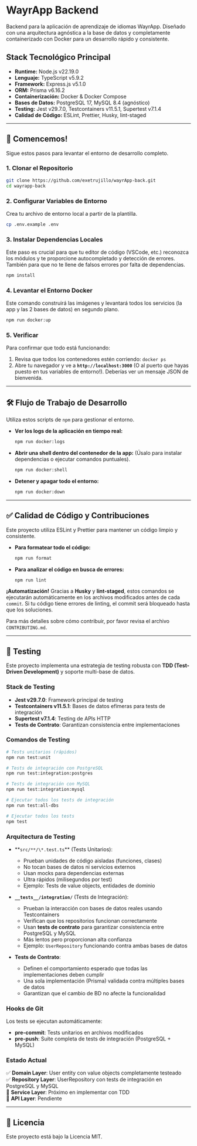 # WayrApp Backend

Backend para la aplicación de aprendizaje de idiomas WayrApp. Diseñado con una arquitectura agnóstica a la base de datos y completamente containerizado con Docker para un desarrollo rápido y consistente.

## Stack Tecnológico Principal

- **Runtime:** Node.js v22.19.0
- **Lenguaje:** TypeScript v5.9.2
- **Framework:** Express.js v5.1.0
- **ORM:** Prisma v6.16.2
- **Containerización:** Docker & Docker Compose
- **Bases de Datos:** PostgreSQL 17, MySQL 8.4 (agnóstico)
- **Testing:** Jest v29.7.0, Testcontainers v11.5.1, Supertest v7.1.4
- **Calidad de Código:** ESLint, Prettier, Husky, lint-staged

---

## 🚀 Comencemos!

Sigue estos pasos para levantar el entorno de desarrollo completo.

### 1. Clonar el Repositorio

```bash
git clone https://github.com/exetrujillo/wayrApp-back.git
cd wayrapp-back
```

### 2. Configurar Variables de Entorno

Crea tu archivo de entorno local a partir de la plantilla.

```bash
cp .env.example .env
```

### 3. Instalar Dependencias Locales

Este paso es crucial para que tu editor de código (VSCode, etc.) reconozca los módulos y te proporcione autocompletado y detección de errores. También para que no te llene de falsos errores por falta de dependencias.

```bash
npm install
```

### 4. Levantar el Entorno Docker

Este comando construirá las imágenes y levantará todos los servicios (la app y las 2 bases de datos) en segundo plano.

```bash
npm run docker:up
```

### 5. Verificar

Para confirmar que todo está funcionando:

1.  Revisa que todos los contenedores estén corriendo: `docker ps`
2.  Abre tu navegador y ve a **`http://localhost:3000`** (O al puerto que hayas puesto en tus variables de entorno!). Deberías ver un mensaje JSON de bienvenida.

---

## 🛠️ Flujo de Trabajo de Desarrollo

Utiliza estos scripts de `npm` para gestionar el entorno.

- **Ver los logs de la aplicación en tiempo real:**

  ```bash
  npm run docker:logs
  ```

- **Abrir una shell dentro del contenedor de la app:**
  (Úsalo para instalar dependencias o ejecutar comandos puntuales).

  ```bash
  npm run docker:shell
  ```

- **Detener y apagar todo el entorno:**
  ```bash
  npm run docker:down
  ```

---

## ✅ Calidad de Código y Contribuciones

Este proyecto utiliza ESLint y Prettier para mantener un código limpio y consistente.

- **Para formatear todo el código:**

  ```bash
  npm run format
  ```

- **Para analizar el código en busca de errores:**
  ```bash
  npm run lint
  ```

**¡Automatización!** Gracias a **Husky** y **lint-staged**, estos comandos se ejecutarán automáticamente en los archivos modificados antes de cada `commit`. Si tu código tiene errores de linting, el commit será bloqueado hasta que los soluciones.

Para más detalles sobre cómo contribuir, por favor revisa el archivo `CONTRIBUTING.md`.

---

## 🧪 Testing

Este proyecto implementa una estrategia de testing robusta con **TDD (Test-Driven Development)** y soporte multi-base de datos.

### Stack de Testing

- **Jest v29.7.0**: Framework principal de testing
- **Testcontainers v11.5.1**: Bases de datos efímeras para tests de integración
- **Supertest v7.1.4**: Testing de APIs HTTP
- **Tests de Contrato**: Garantizan consistencia entre implementaciones

### Comandos de Testing

```bash
# Tests unitarios (rápidos)
npm run test:unit

# Tests de integración con PostgreSQL
npm run test:integration:postgres

# Tests de integración con MySQL
npm run test:integration:mysql

# Ejecutar todos los tests de integración
npm run test:all-dbs

# Ejecutar todos los tests
npm test
```

### Arquitectura de Testing

- **`src/**/\*.test.ts`\*\* (Tests Unitarios):
  - Prueban unidades de código aisladas (funciones, clases)
  - No tocan bases de datos ni servicios externos
  - Usan mocks para dependencias externas
  - Ultra rápidos (milisegundos por test)
  - Ejemplo: Tests de value objects, entidades de dominio

- **`__tests__/integration/`** (Tests de Integración):
  - Prueban la interacción con bases de datos reales usando Testcontainers
  - Verifican que los repositorios funcionan correctamente
  - Usan **tests de contrato** para garantizar consistencia entre PostgreSQL y MySQL
  - Más lentos pero proporcionan alta confianza
  - Ejemplo: `UserRepository` funcionando contra ambas bases de datos

- **Tests de Contrato**:
  - Definen el comportamiento esperado que todas las implementaciones deben cumplir
  - Una sola implementación (Prisma) validada contra múltiples bases de datos
  - Garantizan que el cambio de BD no afecte la funcionalidad

### Hooks de Git

Los tests se ejecutan automáticamente:

- **pre-commit**: Tests unitarios en archivos modificados
- **pre-push**: Suite completa de tests de integración (PostgreSQL + MySQL)

### Estado Actual

✅ **Domain Layer**: User entity con value objects completamente testeado  
✅ **Repository Layer**: UserRepository con tests de integración en PostgreSQL y MySQL  
🔄 **Service Layer**: Próximo en implementar con TDD  
🔄 **API Layer**: Pendiente

---

## 📄 Licencia

Este proyecto está bajo la Licencia MIT.
